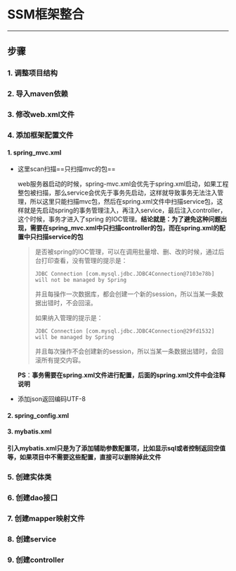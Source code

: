 # SSM框架整合

---

## 步骤

### 1. 调整项目结构

### 2. 导入maven依赖

### 3. 修改web.xml文件

### 4. 添加框架配置文件

#### 1. spring_mvc.xml

* 这里scan扫描==只扫描mvc的包==

  web服务器启动的时候，spring-mvc.xml会优先于spring.xml启动，如果工程整包被扫描，那么service会优先于事务先启动，这样就导致事务无法注入管理，所以这里只能扫描mvc包，然后在spring.xml文件中扫描service包，这样就是先启动spring的事务管理注入，再注入service，最后注入controller，这个时候，事务才进入了spring 的IOC管理。**结论就是：为了避免这种问题出现，需要在spring_mvc.xml中只扫描controller的包，而在spring.xml的配置中只扫描service的包**

  > 是否被spring的IOC管理，可以在调用批量增、删、改的时候，通过后台打印查看，没有管理的提示是：
  >
  > `JDBC Connection [com.mysql.jdbc.JDBC4Connection@7103e78b] will not be managed by Spring`
  >
  > 并且每操作一次数据库，都会创建一个新的session，所以当某一条数据出错时，不会回滚。
  >
  >  
  >
  > 如果纳入管理的提示是：
  >
  > `JDBC Connection [com.mysql.jdbc.JDBC4Connection@29fd1532] will be managed by Spring`
  >
  > 并且每次操作不会创建新的session，所以当某一条数据出错时，会回滚所有提交内容。

  **PS**：**事务需要在spring.xml文件进行配置，后面的spring.xml文件中会注释说明**

* 添加json返回编码UTF-8



#### 2. spring_config.xml

#### 3. mybatis.xml

**引入mybatis.xml只是为了添加辅助参数配置项，比如显示sql或者控制返回空值等，如果项目中不需要这些配置，直接可以删除掉此文件**

### 5. 创建实体类

### 6. 创建dao接口

### 7. 创建mapper映射文件

### 8. 创建service

### 9. 创建controller

